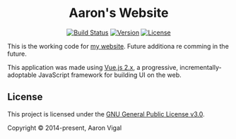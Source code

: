 <h1 align="center">Aaron's Website</h1>
<p align="center">
  <a href="https://travis-ci.com/AaronVigal/aaronvigal.com"><img src="https://travis-ci.com/AaronVigal/aaronvigal.com.svg?branch=master" alt="Build Status"></a>
  <a href="https://www.npmjs.com/"><img src="https://img.shields.io/npm/v/npm.svg" alt="Version"></a>
  <a href="https://opensource.org/licenses/gpl-license"><img src="https://img.shields.io/eclipse-marketplace/l/notepad4e.svg" alt="License"></a>
</p>

This is the working code for [my website](https://www.aaronvigal.com). Future additiona re comming in the future.

This application was made using [Vue.js 2.x](https://vuejs.org/), a progressive, incrementally-adoptable JavaScript framework for building UI on the web. 

## License
This project is licensed under the [GNU General Public License v3.0](https://opensource.org/licenses/gpl-license).

Copyright &copy; 2014-present, Aaron Vigal